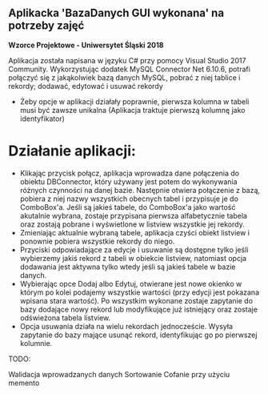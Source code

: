 ## Aplikacka 'BazaDanych GUI wykonana' na potrzeby zajęć 
**Wzorce Projektowe - Uniwersytet Śląski 2018**

Aplikacja została napisana w języku C# przy pomocy Visual Studio 2017 Community.
Wykorzystując dodatek MySQL Connector Net 6.10.6, potrafi połączyć się z jakąkolwiek bazą danych MySQL, pobrać z niej tablice i rekordy; dodawać, edytować i usuwać rekordy
* Żeby opcje w aplikacji działały poprawnie, pierwsza kolumna w tabeli musi być zawsze unikalna (Aplikacja traktuje pierwszą kolumnę jako identyfikator)

# Działanie aplikacji:
* Klikając przycisk połącz, aplikacja wprowadza dane połączenia do obiektu DBConnector, który używany jest potem do wykonywania różnych czynności na danej bazie. Następnie otwiera połączenie z bazą, pobiera z niej nazwy wszystkich obecnych tabel i przypisuje je do ComboBox'a. Jeśli są jakieś tabele, do ComboBox'a jako wartość akutalnie wybrana, zostaje przypisana pierwsza alfabetycznie tabela oraz zostają pobrane i wyświetlone w listview wszystkie jej rekordy.
* Zmieniając aktualnie wybraną tabele, aplikacja czyści obiekt listview i ponownie pobiera wszystkie rekordy do niego.
* Przyciski odpowiadające za edycje i usuwanie są dostępne tylko jeśli wybierzemy jakiś rekord z tabeli w obiekcie listview, natomiast opcja dodawania jest aktywna tylko wtedy jeśli są jakieś tabele w bazie danych.
* Wybierając opce Dodaj albo Edytuj, otwierane jest nowe okienko w którym po kolei podajemy wszystkie wartości (przy edycji jest pokazana wpisana stara wartość). Po wszystkim wykonane zostaje zapytanie do bazy dodające nowy rekord lub modyfikujące już istniejący oraz zostaje odświeżona tabela listview.
* Opcja usuwania działa na wielu rekordach jednoczeście. Wysyła zapytanie do bazy mające usunąć rekord, identyfikując go po pierwszej kolumnie.



TODO:

Walidacja wprowadzanych danych
Sortowanie
Cofanie przy użyciu memento

